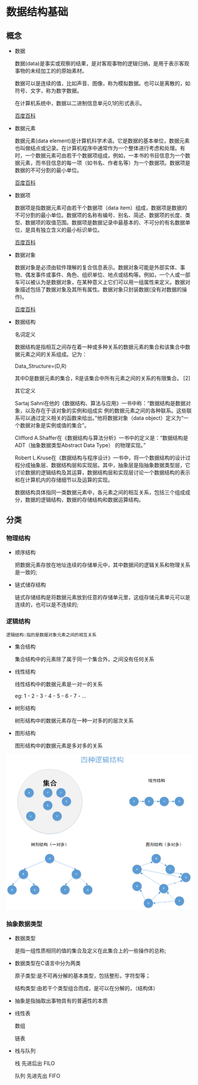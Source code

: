 # 数据结构基础

## 概念

- 数据

    数据(data)是事实或观察的结果，是对客观事物的逻辑归纳，是用于表示客观事物的未经加工的的原始素材。

    数据可以是连续的值，比如声音、图像，称为模拟数据。也可以是离散的，如符号、文字，称为数字数据。

    在计算机系统中，数据以二进制信息单元0,1的形式表示。
    
    [百度百科](https://baike.baidu.com/item/数据/5947370)
- 数据元素

    数据元素(data element)是计算机科学术语。它是数据的基本单位，数据元素也叫做结点或记录。在计算机程序中通常作为一个整体进行考虑和处理。有时，一个数据元素可由若干个数据项组成，例如，一本书的书目信息为一个数据元素，而书目信息的每一项（如书名、作者名等）为一个数据项。数据项是数据的不可分割的最小单位。

    [百度百科](https://baike.baidu.com/item/数据元素/715313)

- 数据项

    数据项是指数据元素可由若干个数据项（data item）组成，数据项是数据的不可分割的最小单位。数据项的名称有编号、别名、简述、数据项的长度、类型、数据项的取值范围。数据项是数据记录中最基本的、不可分的有名数据单位，是具有独立含义的最小标识单位。
    
    [百度百科](https://baike.baidu.com/item/%E6%95%B0%E6%8D%AE%E9%A1%B9)

- 数据对象

    数据对象是必须由软件理解的复合信息表示。数据对象可能是外部实体、事物、偶发事件或事件、角色、组织单位、地点或结构等。例如，一个人或一部车可以被认为是数据对象，在某种意义上它们可以用一组属性来定义。数据对象描述包括了数据对象及其所有属性。数据对象只封装数据(没有对数据的操作)。

    [百度百科](https://baike.baidu.com/item/%E6%95%B0%E6%8D%AE%E5%AF%B9%E8%B1%A1)
- 数据结构

    名词定义
    
    数据结构是指相互之间存在着一种或多种关系的数据元素的集合和该集合中数据元素之间的关系组成。记为：
    
    Data_Structure=(D,R)
    
    其中D是数据元素的集合，R是该集合中所有元素之间的关系的有限集合。 [2] 
    
    其它定义
    
    Sartaj Sahni在他的《数据结构、算法与应用》一书中称：“数据结构是数据对象，以及存在于该对象的实例和组成实 例的数据元素之间的各种联系。这些联系可以通过定义相关的函数来给出。”他将数据对象（data object）定义为“一个数据对象是实例或值的集合”。
    
    Clifford A.Shaffer在《数据结构与算法分析》一书中的定义是：“数据结构是ADT（抽象数据类型Abstract Data Type） 的物理实现。”
    
    Robert L.Kruse在《数据结构与程序设计》一书中，将一个数据结构的设计过程分成抽象层、数据结构层和实现层。其中，抽象层是指抽象数据类型层，它讨论数据的逻辑结构及其运算，数据结构层和实现层讨论一个数据结构的表示和在计算机内的存储细节以及运算的实现。
    
    数据结构具体指同一类数据元素中，各元素之间的相互关系，包括三个组成成分，数据的逻辑结构，数据的存储结构和数据运算结构。




## 分类

### 物理结构

- 顺序结构

    把数据元素存放在地址连续的存储单元中，其中数据间的逻辑关系和物理关系是一致的;

- 链式储存结构

    链式存储结构是将数据元素放到任意的存储单元里，这组存储元素单元可以是连续的，也可以是不连续的;

### 逻辑结构

    逻辑结构:指的是数据对象元素之间的相互关系

- 集合结构

    集合结构中的元素除了属于同一个集合外，之间没有任何关系

- 线性结构

    线性结构中的数据元素是一对一的关系

    eg: 1 - 2 - 3 - 4 - 5 - 6 - 7 - ...


- 树形结构

    树形结构中的数据元素存在一种一对多的的层次关系

- 图形结构

    图形结构中的数据元素是多对多的关系


 ![四种逻辑结构图示](https://github.com/zhangymPerson/learning-notes/blob/master/Picture/%E5%9B%9B%E7%A7%8D%E9%80%BB%E8%BE%91%E7%BB%93%E6%9E%84%E5%9B%BE.png)


### 抽象数据类型

- 数据类型

    是指一组性质相同的值的集合及定义在此集合上的一些操作的总称;

- 数据类型在C语言中分为两类

    原子类型:是不可再分解的基本类型，包括整形，字符型等；

    结构类型:由若干个类型组合而成，是可以在分解的，（结构体）

- 抽象是指抽取出事物具有的普遍性的本质




- 线性表

    数组

    链表

- 栈与队列

    栈 先进后出 FILO

    队列 先进先出   FIFO

